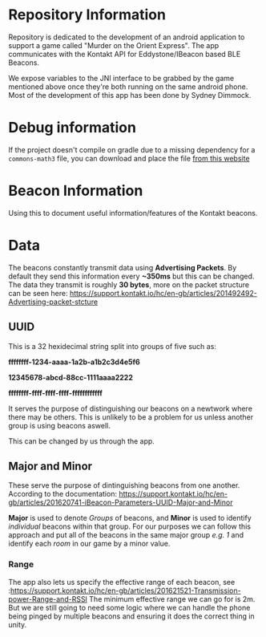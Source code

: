 
# Repository Information

Repository is dedicated to the development of an android application to support a game called "Murder on the Orient Express".
The app communicates with the Kontakt API for Eddystone/IBeacon based BLE Beacons.

We expose variables to the JNI interface to be grabbed by the game mentioned above once they're both running on the same android phone.
Most of the development of this app has been done by Sydney Dimmock.

# Debug information

If the project doesn't compile on gradle due to a missing dependency for a `commons-math3` file, you can download and place the file [from this website](https://jar-download.com/artifacts/org.apache.commons/commons-math3/3.6.1/source-code)


# Beacon Information

Using this to document useful information/features of the Kontakt beacons.

# Data
The beacons constantly transmit data using **Advertising Packets**.
By default they send this information every **~350ms** but this can be changed.
The data they transmit is roughly **30 bytes**, more on the packet structure can be seen here: https://support.kontakt.io/hc/en-gb/articles/201492492-Advertising-packet-stcture

## UUID
This is a 32 hexidecimal string split into groups of five such as:

**ffffffff-1234-aaaa-1a2b-a1b2c3d4e5f6**

**12345678-abcd-88cc-1111aaaa2222**

**ffffffff-ffff-ffff-ffff-ffffffffffff**

It serves the purpose of distinguishing our beacons on a newtwork where
there may be others. This is unlikely to be a problem for us unless another
group is using beacons aswell.

This can be changed by us through the app.

## Major and Minor
These serve the purpose of dintinguishing beacons from one another. According to the documentation: https://support.kontakt.io/hc/en-gb/articles/201620741-iBeacon-Parameters-UUID-Major-and-Minor

**Major** is used to denote *Groups* of beacons, and **Minor** is used to identify *individual* beacons within that group. For our purposes we can follow this approach and put all of the beacons in the same major group *e.g. 1* and identify each *room* in our game by a minor value.

### Range
The app also lets us specify the effective range of each beacon, see :https://support.kontakt.io/hc/en-gb/articles/201621521-Transmission-power-Range-and-RSSI 
The minimum effective range we can go for is 2m. But we are still going to need some logic where we can handle the phone being pinged by multiple beacons and ensuring it does the correct thing in unity.
